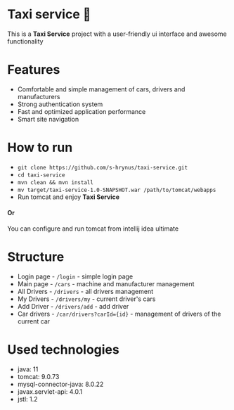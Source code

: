 # Taxi service 🚖
This is a **Taxi Service** project with a user-friendly ui interface and awesome functionality 

# Features
- Comfortable and simple management of cars, drivers and manufacturers
- Strong authentication system
- Fast and optimized application performance
- Smart site navigation

# How to run
- `git clone https://github.com/s-hrynus/taxi-service.git`
- `cd taxi-service`
- `mvn clean && mvn install`
- `mv target/taxi-service-1.0-SNAPSHOT.war /path/to/tomcat/webapps`
- Run tomcat and enjoy __Taxi Service__

#### Or
You can configure and run tomcat from intellij idea ultimate

# Structure
- Login page - `/login` - simple login page
- Main page - `/cars` - machine and manufacturer management
- All Drivers - `/drivers` - all drivers management
- My Drivers - `/drivers/my` - current driver's cars
- Add Driver - `/drivers/add` - add driver
- Car drivers - `/car/drivers?carId={id}` - management of drivers of the current car

# Used technologies
- java: 11
- tomcat: 9.0.73
- mysql-connector-java: 8.0.22
- javax.servlet-api: 4.0.1
- jstl: 1.2
